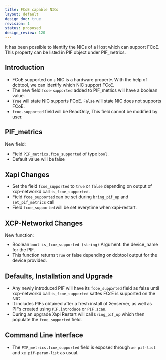 ```yaml
---
title: FCoE capable NICs
layout: default
design_doc: true
revision: 1
status: proposed
design_review: 120
---
```


It has been possible to identify the NICs of a Host which can support FCoE.
This property can be listed in PIF object under PIF_metrics.

Introduction
------------

* FCoE supported on a NIC is a hardware property. With the help of dcbtool, we can identify which NIC support FCoE.
* The new field `fcoe-supported` added to PIF_metrics will have a boolean value.
* `True` will state NIC supports FCoE. `False` will state NIC does not supports FCoE.
* `fcoe-supported` field will be ReadOnly, This field cannot be modified by user.

PIF_metrics
-------

New field:
* Field `PIF_metrics.fcoe_supported` of type `bool`.
* Default value will be false

Xapi Changes
------

* Set the field `fcoe_supported` to `true` or `false` depending on output of xcp-networkd call `is_fcoe_supported`.
* Field `fcoe_supported` can be set during `bring_pif_up` and `set_pif_metrics` call.
* Field `fcoe_supported` will be set everytime when xapi-restart.

XCP-Networkd Changes
------

New function:
* Boolean `bool is_fcoe_supported (string)`
  Argument: the device_name for the PIF.
* This function returns `true` or false depending on dcbtool output for the device provided.

Defaults, Installation and Upgrade
------------------------
* Any newly introduced PIF will have its `fcoe_supported` field as false until xcp-networkd call `is_fcoe_supported` sattes FCoE is supported on the NIC.
* It includes PIFs obtained after a fresh install of Xenserver, as well as PIFs created using `PIF.introduce` or `PIF.scan`.
* During an upgrade Xapi Restart will call `bring_pif_up` which then populate the `fcoe_supported` field.


Command Line Interface
----------------------

* The `PIF_metrics.fcoe_supported` field is exposed through `xe pif-list` and `xe pif-param-list` as usual.
